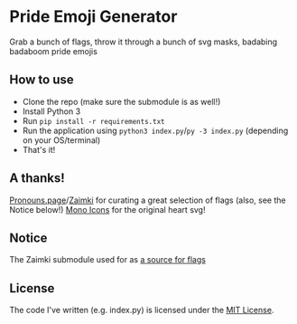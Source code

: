 # Pride Emoji Generator
Grab a bunch of flags, throw it through a bunch of svg masks, badabing badaboom pride emojis

## How to use
- Clone the repo (make sure the submodule is as well!)
- Install Python 3
- Run `pip install -r requirements.txt`
- Run the application using `python3 index.py`/`py -3 index.py` (depending on your OS/terminal)
- That's it!

## A thanks!
[Pronouns.page](https://pronouns.page/)/[Zaimki](https://gitlab.com/Avris/Zaimki) for curating a great selection of flags (also, see the Notice below!)
[Mono Icons](https://icons.mono.company/) for the original heart svg!

## Notice
The Zaimki submodule used for as [a source for flags](export/)


## License
The code I've written (e.g. index.py) is licensed under the [MIT License](LICENSE).
